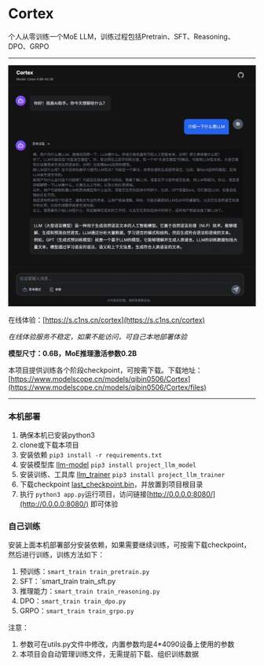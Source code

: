 # Cortex
个人从零训练一个MoE LLM，训练过程包括Pretrain、SFT、Reasoning、DPO、GRPO

---

<div align="center">
  <img src="./images/screenshot.png">
</div>

在线体验：[https://s.c1ns.cn/cortex](https://s.c1ns.cn/cortex)

*在线体验服务不稳定，如果不能访问，可自己本地部署体验*

**模型尺寸：0.6B，MoE推理激活参数0.2B**

本项目提供训练各个阶段checkpoint，可按需下载。下载地址：[https://www.modelscope.cn/models/qibin0506/Cortex](https://www.modelscope.cn/models/qibin0506/Cortex/files)

---

### 本机部署
1. 确保本机已安装python3
2. clone或下载本项目
3. 安装依赖 `pip3 install -r requirements.txt`
4. 安装模型库 [llm-model](https://github.com/qibin0506/llm-model-pytorch) `pip3 install project_llm_model`
5. 安装训练、工具库 [llm_trainer](https://github.com/qibin0506/llm_trainer) `pip3 install project_llm_trainer`
6. 下载checkpoint [last_checkpoint.bin](https://www.modelscope.cn/models/qibin0506/Cortex/resolve/master/last_checkpoint.bin)，并放置到项目根目录
7. 执行 `python3 app.py`运行项目，访问链接[http://0.0.0.0:8080/](http://0.0.0.0:8080/) 即可体验

### 自己训练
安装上面本机部署部分安装依赖，如果需要继续训练，可按需下载checkpoint，然后进行训练，训练方法如下：
1. 预训练：`smart_train train_pretrain.py`
2. SFT：`smart_train train_sft.py
3. 推理能力：`smart_train train_reasoning.py`
4. DPO：`smart_train train_dpo.py`
5. GRPO：`smart_train train_grpo.py`

注意：
1. 参数可在utils.py文件中修改，内置参数均是4*4090设备上使用的参数
2. 本项目会自动管理训练文件，无需提前下载、组织训练数据
